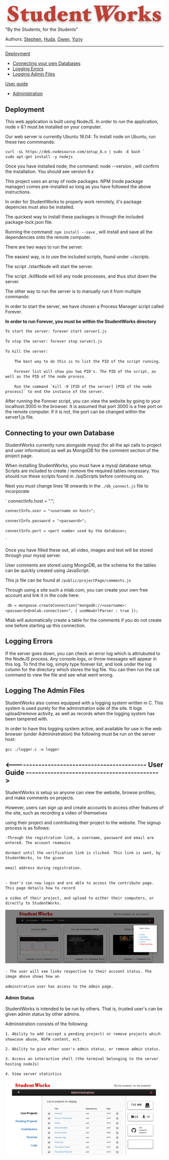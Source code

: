 <img src='/public/images/logo.png'></img>
"By the Students, for the Students"

Authors: [Stephen](https://github.com/steaward), [Huda](https://github.com/ooHAoo), [Owen](https://github.com/Owen-Mak), [Yuriy](https://github.com/YuriyKartuzov)

---------------------------------------------------------------------------------------------------------------------------------
[Deployment](https://github.com/steaward/StudentWorks/blob/master/README.md#deployment)
- [Connecting your own Databases](https://github.com/steaward/StudentWorks/blob/master/README.md#connecting-to-your-own-database)
- [Logging Errors](https://github.com/steaward/StudentWorks/blob/master/README.md#logging-errors)
- [Logging Admin Files](https://github.com/steaward/StudentWorks/blob/master/README.md#logging-the-admin-files)


[User guide](https://github.com/steaward/StudentWorks/blob/master/README.md#------------------------------------------------user-guide------------------------------------------------)
- [Administration](https://github.com/steaward/StudentWorks/blob/master/README.md#admin-status)


## Deployment

This web application is built using NodeJS. 
In order to run the application, node v 8.1 must be installed on your computer.

Our web server is currently Ubuntu 16.04:
To install node on Ubuntu, run these two commmands:

	curl -sL https://deb.nodesource.com/setup_8.x | sudo -E bash `
	sudo apt-get install -y nodejs

Once you have installed node, the command: node --version , will confirm the installation. You should see version 8.x

This project uses an array of node packages. NPM (node package manager) comes pre-installed so long as you have followed the above instructions. 

In order for StudentWorks to properly work remotely, it's package depencies must also be installed. 

The quickest way to install these packages is through the included package-lock.json file. 

Running the command: `npm install --save` , will install and save all the dependencies onto the remote computer. 


There are two ways to run the server.

The easiest way, is to use the included scripts, found under ~/scripts.

The script ./startNode will start the server.

The script ./killNode will kill any node processes, and thus shut down the server.

The other way to run the server is to manually run it from multiple commands:

In order to start the server, we have chosen a Process Manager script called Forever. 

**In order to run Forever, you must be within the StudentWorks directory**
	
	To start the server: forever start server1.js
	
	To stop the server: forever stop server1.js
	
	To kill the server: 
	
  		The best way to do this is to list the PID of the script running. 
  
  		Forever list will show you two PID's. The PID of the script, as well as the PID of the node process. 
  
  		Run the command `kill -9 [PID of the server] [PID of the node process]` to end the instance of the server. 
 
After running the Forever script, you can view the website by going to your localhost:3000 in the browser. It is assumed that port 3000 is a free port on the remote computer. If it is not, the port can be changed within the server1.js file. 

## Connecting to your own Database

StudentWorks currently runs alongside mysql  (for all the api calls to project and user information) as well as MongoDB for the comment section of the project page.

When installing StudentWorks, you must have a mysql database setup. Scripts are included to create / remove the required tables necessary. You should run these scripts found in ./sqlScripts before continuing on. 

Next you must change lines 18 onwards in the `./db_connect.js` file to incorporate 

`
    connectInfo.host = "<hostname>.<domain>";
    
    connectInfo.user = "<username on host>";
    
    connectInfo.password = "<password>";
    
    connectInfo.port = <port number used by the database>;
`

Once you have filled these out, all video, images and text will be stored through your mysql server. 

User comments are stored using MongoDB, as the schema for the tables can be quickly created using JavaScript. 

This js file can be found at `/public/projectPage/comments.js` 

Through using a site such a mlab.com, you can create your own free account and link it in the code here:

` db = mongoose.createConnection("mongodb://<username>:<password>@<mlab.connection>", { useNewUrlParser : true });`

Mlab will automatically create a table for the comments if you do not create one before starting up this connection. 

## Logging Errors 

If the server goes down, you can check an error log which is attriubuted to the NodeJS process. Any console.logs, or throw messages will appear in this log.
To find the log, simply type forever list, and look under the log column for the directory which stores the log file.
You can then run the cat command to view the file and see what went wrong.

## Logging The Admin Files

StudentWorks also comes equipped with a logging system written in C. This system is used purely for the adminstration side of the site. It logs upload/remove activity, as well as records when the logging system has been tampered with.

In order to have this logging system active, and available for use in the web browser (under Admininstration) the following must be run on the server host:

`gcc ./logger.c -o logger`


## <-------------------------------------------     User Guide     -------------------------------------------> 

StudentWorks is setup so anyone can view the website, browse profiles, and make comments on projects. 

However, users can sign up and create accounts to access other features of the site, such as recording a video of themselves

using their project and contributing their project to the website. The signup process is as follows:

	-Through the registration link, a username, password and email are entered. The account reamains
	
	dormant until the verification link is clicked. This link is sent, by StudentWorks, to the given 
	
	email address during registration.
	
	
	- User's can now login and are able to access the contribute page. This page details how to record 
	
	a video of their project, and upload to either their computers, or directly to StudentWorks. 

<img src='/public/images/userModal.png'></img>

	- The user will see links respective to their account status. The image above shows how an 
	
	adminstrative user has access to the admin page. 
	
#### Admin Status

StudentWorks is intended to be run by others. That is, trusted user's can be given admin status by other admins. 

Administration consists of the following: 

`1. Ability to add (accept a pending project) or remove projects which showcase abuse, NSFW content, ect.`

`2. Ability to give other user's admin status, or remove admin status. ` 

`3. Access an interactive shell (the terminal belonging to the server hosting nodeJs)`

`4. View server statistics`

<img src='/public/images/adminPage.png'></img>

